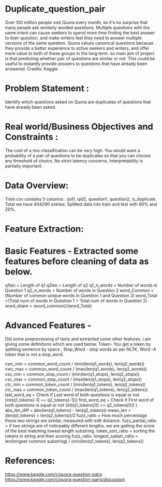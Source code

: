 # Duplicate_question_pair

Over 100 million people visit Quora every month, so it's no surprise that many people ask similarly worded questions. Multiple questions with the same intent can cause seekers to spend more time finding the best answer to their question, and make writers feel they need to answer multiple versions of the same question. Quora values canonical questions because they provide a better experience to active seekers and writers, and offer more value to both of these groups in the long term. so main aim of project is that predicting whether pair of questions are similar or not. This could be useful to instantly provide answers to questions that have already been answered. Credits: Kaggle

# Problem Statement :
Identify which questions asked on Quora are duplicates of questions that have already been asked.

# Real world/Business Objectives and Constraints :
The cost of a mis-classification can be very high.
You would want a probability of a pair of questions to be duplicates so that you can choose any threshold of choice.
No strict latency concerns.
Interpretability is partially important.

# Data Overview:
Train.csv contains 5 columns : qid1, qid2, question1, question2, is_duplicate.
Total we have 404290 entries. 
Splitted data into train and test with 80% and 20%.

# Feature Extraction:
# Basic Features - Extracted some features before cleaning of data as below.
q1len = Length of q1
q2len = Length of q2
q1_n_words = Number of words in Question 1
q2_n_words = Number of words in Question 2
word_Common = (Number of common unique words in Question 1 and Question 2)
word_Total =(Total num of words in Question 1 + Total num of words in Question 2)
word_share = (word_common)/(word_Total)



# Advanced Features -
Did some preprocessing of texts and extracted some other features. i am giving some definitions which are used below. Token- You get a token by splitting sentence by space , Stop_Word - stop words as per NLTK, Word -A token that is not a stop_word.

cwc_min = common_word_count / (min(len(q1_words), len(q2_words))
cwc_max = common_word_count / (max(len(q1_words), len(q2_words))
csc_min = common_stop_count / (min(len(q1_stops), len(q2_stops))
csc_max = common_stop_count / (max(len(q1_stops), len(q2_stops))
ctc_min = common_token_count / (min(len(q1_tokens), len(q2_tokens))
ctc_max = common_token_count / (max(len(q1_tokens), len(q2_tokens))
last_word_eq = Check if Last word of both questions is equal or not (int(q1_tokens[-1] == q2_tokens[-1]))
first_word_eq = Check if First word of both questions is equal or not (int(q1_tokens[0] == q2_tokens[0]) )
abs_len_diff = abs(len(q1_tokens) - len(q2_tokens))
mean_len = (len(q1_tokens) + len(q2_tokens))/2
fuzz_ratio = How much percentage these two strings are similar, measured with edit distance.
fuzz_partial_ratio = if two strings are of noticeably different lengths, we are getting the score of the best matching lowest length substring.
token_sort_ratio = sorting the tokens in string and then scoring fuzz_ratio.
longest_substr_ratio = len(longest common substring) / (min(len(q1_tokens), len(q2_tokens))


# References:

https://www.kaggle.com/c/quora-question-pairs
https://www.kaggle.com/c/quora-question-pairs/discussion
